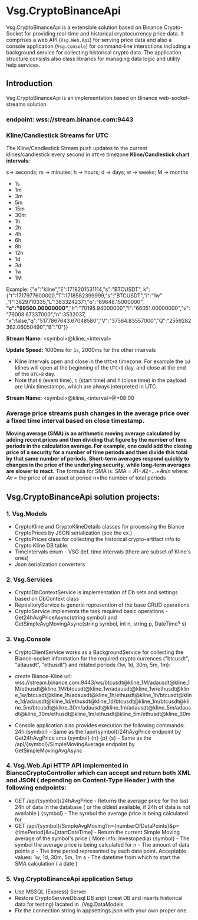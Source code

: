 # Vsg.CryptoBinanceApi

Vsg.CryptoBinanceApi is a extensible solution based on Binance Crypto-Socket for providing real-time and historical cryptocurrency price data. It comprises a web API (`Vsg.Web.Api`) for serving price data and also a console application (`Vsg.Console`) for command-line interactions including a background service for collecting historical crypto data. The application structure consists also class libraries for managing data logic and utility help services.

## Introduction
Vsg.CryptoBinanceApi is an implementation based on Binance web-socket-streams solution 
### endpoint: **wss://stream.binance.com:9443**
### Kline/Candlestick Streams for UTC
The Kline/Candlestick Stream push updates to the current klines/candlestick every second in `UTC+0` timezone
<a id="kline-intervals"></a>
**Kline/Candlestick chart intervals:**

s-> seconds; m -> minutes; h -> hours; d -> days; w -> weeks; M -> months
* 1s
* 1m
* 3m
* 5m
* 15m
* 30m
* 1h
* 2h
* 4h
* 6h
* 8h
* 12h
* 1d
* 3d
* 1w
* 1M
  
Example:
{"e":"kline","E":1718201531114,"s":"BTCUSDT",
  k":{"t":1717977600000,"T":1718582399999,"s":"BTCUSDT","i":"1w"
  ,"f":3629710335,"L":3633242371,"o":"69648.15000000",
  **"c":"69500.00000000"**,"h":"70195.94000000","l":"66051.00000000","v":"76008.67337000","n":3532037,
  "x":false,"q":"5177867643.67048580","V":"37564.83557000","Q":"2559282362.06050490","B":"0"}}  

**Stream Name:** \<symbol\>@kline_\<interval\>

**Update Speed:** 1000ms for `1s`, 2000ms for the other intervals
* Kline intervals open and close in the `UTC+8` timezone. For example the `1d` klines will open at the beginning of the `UTC+8` day, and close at the end of the `UTC+8` day.
* Note that `E` (event time), `t` (start time) and `T` (close time) in the payload are Unix timestamps, which are always interpreted in UTC.

**Stream Name:** \<symbol\>@kline_\<interval\>@+08:00
### Average price streams push changes in the average price over a fixed time interval based on close timestamp.
**Moving average (SMA) is an arithmetic moving average calculated by adding recent prices and then dividing that figure by the number of time periods in the calculation average. For example, one could add the closing price of a security for a number of time periods and then divide this total by that same number of periods. Short-term averages respond quickly to changes in the price of the underlying security, while long-term averages are slower to react.**
The formula for SMA is:
SMA = 𝐴1+𝐴2+...+𝐴𝑛/𝑛
where: 𝐴𝑛 = the price of an asset at period 
n=the number of total periods

## Vsg.CryptoBinanceApi solution projects:
### 1. Vsg.Models 
* CryptoKline and CryptoKlineDetails classes for processing the Biance CryptoPrices by JSON serialization (see the ex.)
* CryptoPrices class for collecting the historical crypto-artifact info to Crypto Kline DB table.
* TimeIntervals enum - VSG def. time intervals (there are subset of Kline's ones)
* Json serialization converters
  
### 2. Vsg.Services
* CryptoDbContextService is implementation of Db sets and settings  based on DbContext class
* RepositoryService<T> is generic represention of the base CRUD operations
* CryptoService implements the task required basic operations - Get24hAvgPriceAsync(string symbol) and GetSimpleAvgMovingAsync(string symbol, int n, string p, DateTime? s)

### 3.  Vsg.Console 
* CryptoClientService works as a BackgroundService for collecting the Biance-socket information for the required crypto currences ("btcusdt", "adausdt", "ethusdt") and related periods (1w, 1d, 30m, 5m, 1m):
- create Biance-Kline url: wss://stream.binance.com:9443/ws/btcusdt@kline_1M/adausdt@kline_1M/ethusdt@kline_1M/btcusdt@kline_1w/adausdt@kline_1w/ethusdt@kline_1w/btcusdt@kline_1h/adausdt@kline_1h/ethusdt@kline_1h/btcusdt@kline_1d/adausdt@kline_1d/ethusdt@kline_1d/btcusdt@kline_1m/btcusdt@kline_5m/btcusdt@kline_30m/adausdt@kline_1m/adausdt@kline_5m/adausdt@kline_30m/ethusdt@kline_1m/ethusdt@kline_5m/ethusdt@kline_30m
* Console application also provides execution the following commands:
24h {symbol} - Same as the /api/{symbol}/24hAvgPrice endpoint by Get24hAvgPrice
sma {symbol} {n} {p} {s} - Same as the /api/{symbol}/SimpleMovingAverage endpoint by GetSimpleMovingAvgAsync

### 4. Vsg.Web.Api HTTP API implemented in BianceCryptoController which can accept and return both XML and JSON ( depending on Content-Type Header ) with the following endpoints:
* GET /api/{symbol}/24hAvgPrice - Returns the average price for the last 24h of data in the database ( or the oldest available, if 24h of data is not available )
{symbol} - The symbol the average price is being calculated for
* GET /api/{symbol}/SimpleAvgMoving?n={numberOfDataPoints}&p={timePeriod}&s=[startDateTime] - Return the current Simple Moving average of the symbol's price ( More info: Investopedia)
{symbol} - The symbol the average price is being calculated for
n - The amount of data points
p - The time period represented by each data point. Acceptable values: 1w, 1d, 30m, 5m, 1m
s - The datetime from which to start the SMA calculation ( a date )

### 5. Vsg.CryptoBinanceApi application Setup 
* Use MSSQL (Express) Server
* Restore CryptoServiveDb.sql DB sript (creat DB and inserts historical data for testing) lacated in ./Vsg.DataModels
* Fix the connection string in appsettings.json with your own proper one.
   

